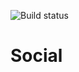 ![Build status](https://github.com/daxlrose/Social/actions/workflows/dotnet.yml/badge.svg)
# Social
